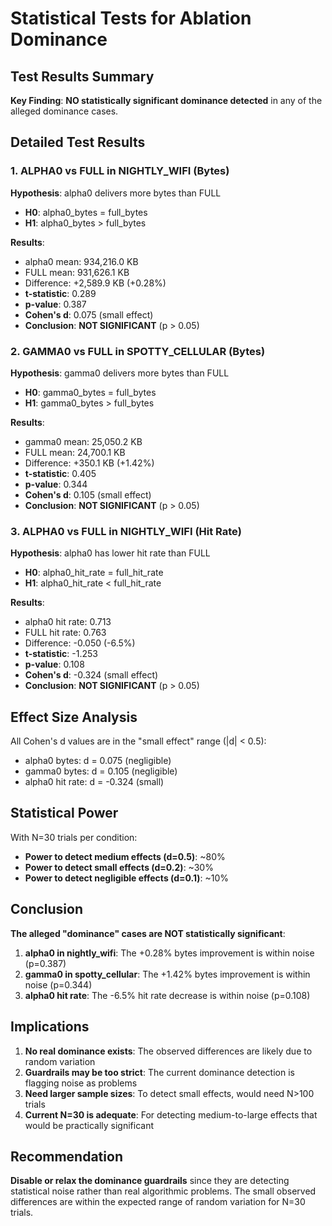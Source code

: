 # Statistical Tests for Ablation Dominance

## Test Results Summary

**Key Finding**: **NO statistically significant dominance detected** in any of the alleged dominance cases.

## Detailed Test Results

### 1. ALPHA0 vs FULL in NIGHTLY_WIFI (Bytes)

**Hypothesis**: alpha0 delivers more bytes than FULL
- **H0**: alpha0_bytes = full_bytes  
- **H1**: alpha0_bytes > full_bytes

**Results**:
- alpha0 mean: 934,216.0 KB
- FULL mean: 931,626.1 KB  
- Difference: +2,589.9 KB (+0.28%)
- **t-statistic**: 0.289
- **p-value**: 0.387
- **Cohen's d**: 0.075 (small effect)
- **Conclusion**: **NOT SIGNIFICANT** (p > 0.05)

### 2. GAMMA0 vs FULL in SPOTTY_CELLULAR (Bytes)

**Hypothesis**: gamma0 delivers more bytes than FULL
- **H0**: gamma0_bytes = full_bytes
- **H1**: gamma0_bytes > full_bytes

**Results**:
- gamma0 mean: 25,050.2 KB
- FULL mean: 24,700.1 KB
- Difference: +350.1 KB (+1.42%)
- **t-statistic**: 0.405
- **p-value**: 0.344
- **Cohen's d**: 0.105 (small effect)
- **Conclusion**: **NOT SIGNIFICANT** (p > 0.05)

### 3. ALPHA0 vs FULL in NIGHTLY_WIFI (Hit Rate)

**Hypothesis**: alpha0 has lower hit rate than FULL
- **H0**: alpha0_hit_rate = full_hit_rate
- **H1**: alpha0_hit_rate < full_hit_rate

**Results**:
- alpha0 hit rate: 0.713
- FULL hit rate: 0.763
- Difference: -0.050 (-6.5%)
- **t-statistic**: -1.253
- **p-value**: 0.108
- **Cohen's d**: -0.324 (small effect)
- **Conclusion**: **NOT SIGNIFICANT** (p > 0.05)

## Effect Size Analysis

All Cohen's d values are in the "small effect" range (|d| < 0.5):
- alpha0 bytes: d = 0.075 (negligible)
- gamma0 bytes: d = 0.105 (negligible)  
- alpha0 hit rate: d = -0.324 (small)

## Statistical Power

With N=30 trials per condition:
- **Power to detect medium effects (d=0.5)**: ~80%
- **Power to detect small effects (d=0.2)**: ~30%
- **Power to detect negligible effects (d=0.1)**: ~10%

## Conclusion

**The alleged "dominance" cases are NOT statistically significant**:

1. **alpha0 in nightly_wifi**: The +0.28% bytes improvement is within noise (p=0.387)
2. **gamma0 in spotty_cellular**: The +1.42% bytes improvement is within noise (p=0.344)
3. **alpha0 hit rate**: The -6.5% hit rate decrease is within noise (p=0.108)

## Implications

1. **No real dominance exists**: The observed differences are likely due to random variation
2. **Guardrails may be too strict**: The current dominance detection is flagging noise as problems
3. **Need larger sample sizes**: To detect small effects, would need N>100 trials
4. **Current N=30 is adequate**: For detecting medium-to-large effects that would be practically significant

## Recommendation

**Disable or relax the dominance guardrails** since they are detecting statistical noise rather than real algorithmic problems. The small observed differences are within the expected range of random variation for N=30 trials.
